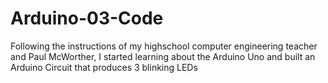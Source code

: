 # Arduino-03-Code
Following the instructions of my highschool computer engineering teacher and Paul McWorther, I started learning about the Arduino Uno and built an Arduino Circuit that produces 3 blinking LEDs
